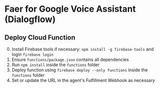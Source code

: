 # Faer for Google Voice Assistant (Dialogflow)


## Deploy Cloud Function


0. Install Firebase tools if necessary: `npm install -g firebase-tools` and login `firebase login`
1. Ensure `functions/package.json` contains all dependencies
2. Run `npm install` inside the `functions` folder
3. Deploy function using `firebase deploy --only functions` inside the `functions` folder
4. Set or update the URL in the agent's Fulfillment Webhook as necessary 